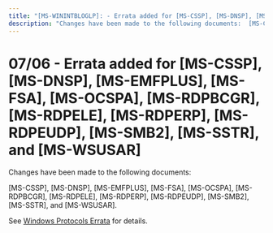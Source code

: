 ```yaml
---
title: "[MS-WININTBLOGLP]: - Errata added for [MS-CSSP], [MS-DNSP], [MS-EMFPLUS], [MS-FSA], [MS-OCSPA], [MS-RDPBCGR], [MS-RDPELE], [MS-RDPERP], [MS-RDPEUDP], [MS-SMB2], [MS-SSTR], and [MS-WSUSAR]"
description: "Changes have been made to the following documents:  [MS-CSSP], [MS-DNSP], [MS-EMFPLUS], [MS-FSA], [MS-OCSPA], [MS-RDPBCGR], [MS-RDPELE],"
---
```


# 07/06 - Errata added for [MS-CSSP], [MS-DNSP], [MS-EMFPLUS], [MS-FSA], [MS-OCSPA], [MS-RDPBCGR], [MS-RDPELE], [MS-RDPERP], [MS-RDPEUDP], [MS-SMB2], [MS-SSTR], and [MS-WSUSAR]

<p> </p>
<p>Changes have been made to the following documents:</p>

<p>[MS-CSSP], [MS-DNSP], [MS-EMFPLUS], [MS-FSA], [MS-OCSPA], [MS-RDPBCGR],
[MS-RDPELE], [MS-RDPERP], [MS-RDPEUDP], [MS-SMB2], [MS-SSTR], and [MS-WSUSAR].</p>

<p>See <span><a href="/openspecs/windows_protocols/MS-WINERRATA/314fe022-28ea-4bd9-93ac-7941ecf9ca10">Windows
Protocols Errata</a></span> for details.</p>


                